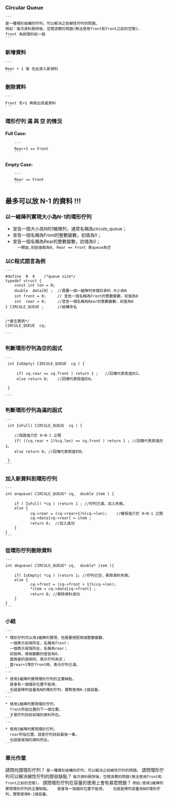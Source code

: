 ### Circular Queue  
    ```
    是一種環形結構的佇列，可以解決之前線性佇列的問題。
    例如：每次資料刪除後，空間浪費的問題(無法使用front和front之前的空間)。
    front 為排頭的前一個
    ```  
### 新增資料
    ```
    Rear + 1 後 在此放入新資料
    ```
### 刪除資料
    ```
    Front 先+1 再取出該處資料
    ```
### 環形佇列 滿 與 空 的情況

   #### Full Case:
        ```
        Rear+1 == Front
        ```
   #### Empty Case:
        ```
        Rear == Front
        ```
## 最多可以放 N-1 的資料 !!!

### 以一維陣列實現大小為N-1的環形佇列  

  * 宣告一個大小為N的1維陣列，通常名稱為circule_queue；
  * 宣告一個名稱為Front的整數變數，初值為0；
  * 宣告一個名稱為Rear的整數變數，初值為0；  
        ```  
        一開始,初始值都為0, Rear == Front 表queue為空
        ```
### 以C程式語言為例
    ```
    #define  N  8    /*queue size*/
    typedef struct {
        const int len = N;
        double  data[N] ;  //需要一個一維陣列來儲存資料 大小為N
        int front = 0;     // 宣告一個名稱為Front的整數變數，初值為0
        int  rear = 0;	   //宣告一個名稱為Rear的整數變數，初值為0
    } CIRCULE_QUEUE ;      //結構命名


    /*產生實例*/
    CIRCULE_QUEUE  cq;

    ```
### 判斷環形佇列為空的函式
    ```
     int IsEmpty( CIRCULE_QUEUE  cq ) {

         if( cq.rear == cq.front ) return 1 ;   //回傳代表真值的1。
         else return 0;    //回傳代表假值的0。

     }

    ```
### 判斷環形佇列為滿的函式
    ```
     int IsFull( CIRCULE_QUEUE  cq ) {

        //保證值介於 0~N-1 之間
        if( ((cq.rear + 1)%cq.len) == cq.front ) return 1 ; //回傳代表真值的1。
        else return 0; //回傳代表假值的0。

     }
    ```
### 加入新資料到環形佇列
    ```
    int enqueue( CIRCULE_QUEUE* cq,  double item ) {

        if ( IsFull( *cq ) )return 1 ; //佇列已滿，加入失敗。
        else {
               cq->rear = (cq->rear+1)%(cq->len);    //確保值介於 0~N-1 之間
               cq->data[cq->rear] = item ;
               return 0;  //加入成功
        }
    }
    ```
### 從環形佇列刪除資料

    ```
    int dequeue( CIRCULE_QUEUE* cq,  double* item ){

        if( IsEmpty( *cq ) )return 1; //佇列已空，刪除資料失敗。
        else {
               cq->front = (cq->front + 1)%(cq->len);
               *item = cq->data[cq->front] ;
               return 0; //刪除資料成功
        }
    } 
    ```
### 小結  
    ```
    * 環形佇列可以用1維陣列實現，但是要搭配兩個整數變數，  
      一個表示前端所在，名稱為front；  
      一個表示尾端所在，名稱為rear；  
      初始時，兩個變數的值皆為0，  
      當兩者的值相同，表示佇列為空；  
      當rear+1等於front時，表示佇列已滿。  
    ```
    ```
    * 使用1維陣列實現環形佇列的主要缺點，  
      是會有一個儲存位置不能用，  
      也就是陣列容量為N的環形佇列，實際使用N-1個容量。 
    ```
    ```   
    * 使用1維陣列實現環形佇列，  
      front所指位置的下一個位置，  
      才是佇列目前前端的資料所在。  
    ``` 
    ```    
    * 使用1維陣列實現環形佇列，  
      rear所指位置，就是佇列目前最後一筆，  
      也就是尾端的資料所在。  
    ```  

### 單元作業
 請問何謂環形佇列？
    ```
    是一種環形結構的佇列，可以解決之前線性佇列的問題。
    ```
 請問環形佇列可以解決線性佇列的那些缺點？
    ```
    每次資料刪除後，空間浪費的問題(無法使用front和front之前的空間)。
    ```
 請問環形佇列在容量的使用上會有甚麼問題？
    ```
     例如:使用1維陣列實現環形佇列的主要缺點，  
     是會有一個儲存位置不能用，  
     也就是陣列容量為N的環形佇列，實際使用N-1個容量。 
    ```

   
     
     
